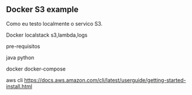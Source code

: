 ## Docker S3 example

Como eu testo localmente o servico S3.

Docker
localstack s3,lambda,logs

pre-requisitos

java
python

docker
docker-compose

aws cli
https://docs.aws.amazon.com/cli/latest/userguide/getting-started-install.html
